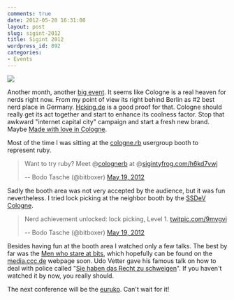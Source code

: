 ```yaml
---
comments: true
date: 2012-05-20 16:31:08
layout: post
slug: sigint-2012
title: Sigint 2012
wordpress_id: 892
categories:
- Events
---
```


![](http://bitboxer.de/wp-content/uploads/IMG_0635.jpg)

Another month, another [big event](http://sigint.ccc.de). It seems like Cologne is a real heaven for nerds right now. From my point of view its right behind Berlin as #2 best nerd place in Germany. [Hcking.de](http://hcking.de) is a good proof for that. Cologne should really get its act together and start to enhance its coolness factor. Stop that awkward "internet capital city" campaign and start a fresh new brand. Maybe [Made with love in Cologne](https://www.facebook.com/MadewithloveinCologne).

Most of the time I was sitting at the [cologne.rb](http://www.colognerb.de) usergroup booth to represent ruby.



> Want to try ruby? Meet @[colognerb](https://twitter.com/colognerb) at @[sigint](https://twitter.com/sigint)[yfrog.com/h6kd7vwj](http://t.co/rScTUs9Q)
> 
> -- Bodo Tasche (@bitboxer) [May 19, 2012](https://twitter.com/bitboxer/status/203776128274542592)




Sadly the booth area was not very accepted by the audience, but it was fun nevertheless. I tried lock picking at the neighbor booth by the [SSDeV Cologne](http://wiki.ssdev.org/wiki/K%C3%B6ln).



> Nerd achievement unlocked: lock picking, Level 1. [twitpic.com/9mygvi](http://t.co/GXx9eDAw)
> 
> -- Bodo Tasche (@bitboxer) [May 19, 2012](https://twitter.com/bitboxer/status/203972325798985729)




Besides having fun at the booth area I watched only a few talks. The best by far was the [Men who stare at bits](https://program.sigint.ccc.de/fahrplan/events/64.html), which hopefully can be found on the [media.ccc.de](http://media.ccc.de) webpage soon. Udo Vetter gave his famous talk on how to deal with police called "[Sie haben das Recht zu schweigen](http://media.ccc.de/browse/congress/2006/23C3-1346-de-sie_haben_das_recht_zu_schweigen.html)". If you haven't watched it by now, you really should.

The next conference will be the [euruko](http://www.euruko2012.org/). Can't wait for it!
